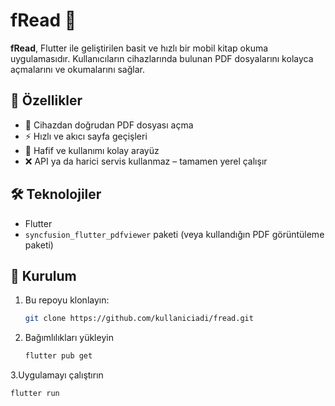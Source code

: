 # fRead 📖

**fRead**, Flutter ile geliştirilen basit ve hızlı bir mobil kitap okuma uygulamasıdır. Kullanıcıların cihazlarında bulunan PDF dosyalarını kolayca açmalarını ve okumalarını sağlar.

## 🚀 Özellikler

- 📂 Cihazdan doğrudan PDF dosyası açma
- ⚡ Hızlı ve akıcı sayfa geçişleri
- 🎯 Hafif ve kullanımı kolay arayüz
- ❌ API ya da harici servis kullanmaz – tamamen yerel çalışır

## 🛠️ Teknolojiler

- Flutter
- `syncfusion_flutter_pdfviewer` paketi (veya kullandığın PDF görüntüleme paketi)

## 🔧 Kurulum

1. Bu repoyu klonlayın:
   ```bash
   git clone https://github.com/kullaniciadi/fread.git
2. Bağımlılıkları yükleyin
   ```bash
   flutter pub get
3.Uygulamayı çalıştırın
 ```bash
flutter run
